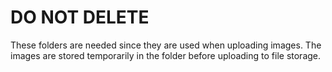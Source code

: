 # DO NOT DELETE

These folders are needed since they are used when uploading images. The images are stored temporarily in the folder before uploading to file storage.